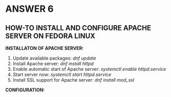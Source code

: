 
# ANSWER 6

## HOW-TO INSTALL AND CONFIGURE APACHE SERVER ON FEDORA LINUX

**INSTALLATON OF APACHE SERVER:**

1.	Update available packages: *dnf update*
2.	Install Apache server: *dnf install httpd*
3.	Enable automatic start of Apache server: *systemctl enable httpd.service*
4.	Start server now: *systemctl start httpd.service*
5. 	Install SSL support for Apache server: *dnf install mod_ssl*

**CONFIGURATION:**



